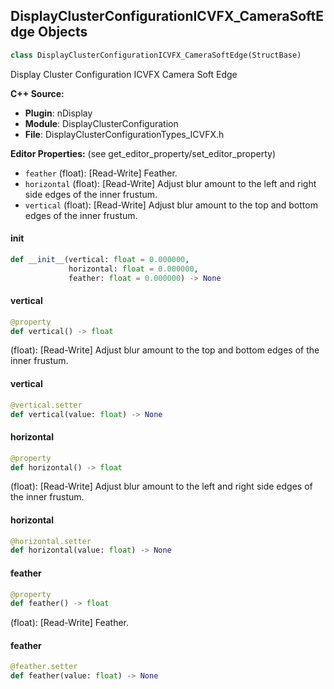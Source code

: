 ## DisplayClusterConfigurationICVFX_CameraSoftEdge Objects

```python
class DisplayClusterConfigurationICVFX_CameraSoftEdge(StructBase)
```

Display Cluster Configuration ICVFX Camera Soft Edge

**C++ Source:**

- **Plugin**: nDisplay
- **Module**: DisplayClusterConfiguration
- **File**: DisplayClusterConfigurationTypes_ICVFX.h

**Editor Properties:** (see get_editor_property/set_editor_property)

- ``feather`` (float):  [Read-Write] Feather.
- ``horizontal`` (float):  [Read-Write] Adjust blur amount to the left and right side edges of the inner frustum.
- ``vertical`` (float):  [Read-Write] Adjust blur amount to the top and bottom edges of the inner frustum.

<a id="unreal.DisplayClusterConfigurationICVFX_CameraSoftEdge.__init__"></a>

#### __init__

```python
def __init__(vertical: float = 0.000000,
             horizontal: float = 0.000000,
             feather: float = 0.000000) -> None
```

<a id="unreal.DisplayClusterConfigurationICVFX_CameraSoftEdge.vertical"></a>

#### vertical

```python
@property
def vertical() -> float
```

(float):  [Read-Write] Adjust blur amount to the top and bottom edges of the inner frustum.

<a id="unreal.DisplayClusterConfigurationICVFX_CameraSoftEdge.vertical"></a>

#### vertical

```python
@vertical.setter
def vertical(value: float) -> None
```

<a id="unreal.DisplayClusterConfigurationICVFX_CameraSoftEdge.horizontal"></a>

#### horizontal

```python
@property
def horizontal() -> float
```

(float):  [Read-Write] Adjust blur amount to the left and right side edges of the inner frustum.

<a id="unreal.DisplayClusterConfigurationICVFX_CameraSoftEdge.horizontal"></a>

#### horizontal

```python
@horizontal.setter
def horizontal(value: float) -> None
```

<a id="unreal.DisplayClusterConfigurationICVFX_CameraSoftEdge.feather"></a>

#### feather

```python
@property
def feather() -> float
```

(float):  [Read-Write] Feather.

<a id="unreal.DisplayClusterConfigurationICVFX_CameraSoftEdge.feather"></a>

#### feather

```python
@feather.setter
def feather(value: float) -> None
```

<a id="unreal.DisplayClusterConfigurationICVFX_CameraBorder"></a>